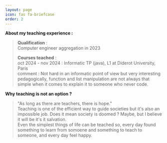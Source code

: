 ```yaml
---
layout: page
icon: fas fa-briefcase
order: 2
---
```


**About my teaching experience :**

> **Qualification** : \
> Computer engineer aggregation in 2023
>
> **Courses teached** :\
> oct 2024 - nov 2024 : Informatic TP (java), L1 at Diderot University, Paris \
> comment : Not hard in an informatic point of view but very interesting pedagogically, function and list manipulation are not always that simple when it comes to explain it to someone who never code.












**Why teaching is not an option ?**

> "As long as there are teachers, there is hope."\
> Teaching is one of the efficient way to guide societies but it's also an impossible job. Does it mean society is doomed ? Maybe, but I believe it will be it's it salvation.\
> Even the simplest things of life can be teached so, every day found something to learn from somoene and something to teach to someone, and every day feel happy.
